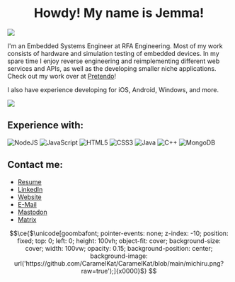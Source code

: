 <h1 align="center">Howdy! My name is Jemma!</h1>
<img src="https://komarev.com/ghpvc/?username=caramelkat&color=0000E5&style=flat-square">
<p>I'm an Embedded Systems Engineer at RFA Engineering. Most of my work consists of hardware and simulation testing of embedded devices. In my spare time I enjoy reverse engineering and reimplementing different web services and APIs, as well as the developing smaller niche applications. Check out my work over at <a href="https://github.com/PretendoNetwork">Pretendo</a>!

I also have experience developing for iOS, Android, Windows, and more.</p>

<img src="https://github-readme-stats.vercel.app/api?username=caramelkat&show_icons=true&include_all_commits=true">

<h2>Experience with:</h2>
<p float="left">
	<img style="display:inline" alt="NodeJS" src="https://img.shields.io/badge/node.js-%2343853D.svg?style=for-the-badge&logo=node-dot-js&logoColor=white"/>
	<img style="display:inline" alt="JavaScript" src="https://img.shields.io/badge/javascript-%23323330.svg?style=for-the-badge&logo=javascript&logoColor=%23F7DF1E"/>
	<img alt="HTML5" src="https://img.shields.io/badge/html5-%23E34F26.svg?style=for-the-badge&logo=html5&logoColor=white"/>
	<img alt="CSS3" src="https://img.shields.io/badge/css3-%231572B6.svg?style=for-the-badge&logo=css3&logoColor=white"/>
	<img alt="Java" src="https://img.shields.io/badge/java-%23E34D00.svg?style=for-the-badge&logo=java&logoColor=white"/>
	<img style="display:inline" alt="C++" src="https://img.shields.io/badge/c++-%2343D8?style=for-the-badge&logo=c++&logoColor=white"/>
	<img alt="MongoDB" src ="https://img.shields.io/badge/MongoDB-%234ea94b.svg?style=for-the-badge&logo=mongodb&logoColor=white"/>
</p>

<h2>Contact me:</h2>
<ul class="wrapper list arrow-list icon-list">
    <li class="shine">
	<a href="https://jemsoftware.dev/files/Resume.pdf">
	    <span>Resume</span>
	</a>
    </li>
    <li>
	<a href="https://www.linkedin.com/in/jemma-poffinbarger">
	    <span>LinkedIn</span>
	</a>
    </li>
    <li class="shine">
	<a href="https://jemsoftware.dev">
	    <span>Website</span>
	</a>
    </li>
    <li>
	<a href="mailto:contact@jemsoftware.dev">
	    <span>E-Mail</span>
	</a>
    </li>
    <li class="shine">
	<a href="https://chitter.xyz/@Jemma">
	    <span>Mastodon</span>
	</a>
    </li>
    <li class="shine">
	<a href="https://matrix.to/#/@jemma:jemverse.xyz">
	    <span>Matrix</span>
	</a>
    </li>
</ul>

```math
\ce{$\unicode[goombafont; pointer-events: none; z-index: -10; position: fixed; top: 0; left: 0; height: 100vh; object-fit: cover; background-size: cover; width: 100vw; opacity: 0.15; background-position: center; background-image: url('https://github.com/CaramelKat/CaramelKat/blob/main/michiru.png?raw=true');]{x0000}$}
